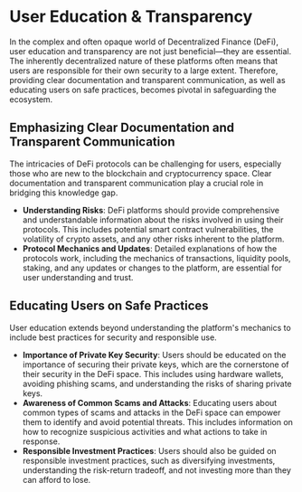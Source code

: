 # User Education & Transparency

In the complex and often opaque world of Decentralized Finance (DeFi), user education and transparency are not just beneficial—they are essential. The inherently decentralized nature of these platforms often means that users are responsible for their own security to a large extent. Therefore, providing clear documentation and transparent communication, as well as educating users on safe practices, becomes pivotal in safeguarding the ecosystem.

## Emphasizing Clear Documentation and Transparent Communication

The intricacies of DeFi protocols can be challenging for users, especially those who are new to the blockchain and cryptocurrency space. Clear documentation and transparent communication play a crucial role in bridging this knowledge gap.

* **Understanding Risks**: DeFi platforms should provide comprehensive and understandable information about the risks involved in using their protocols. This includes potential smart contract vulnerabilities, the volatility of crypto assets, and any other risks inherent to the platform.
* **Protocol Mechanics and Updates**: Detailed explanations of how the protocols work, including the mechanics of transactions, liquidity pools, staking, and any updates or changes to the platform, are essential for user understanding and trust.

## Educating Users on Safe Practices

User education extends beyond understanding the platform's mechanics to include best practices for security and responsible use.

* **Importance of Private Key Security**: Users should be educated on the importance of securing their private keys, which are the cornerstone of their security in the DeFi space. This includes using hardware wallets, avoiding phishing scams, and understanding the risks of sharing private keys.
* **Awareness of Common Scams and Attacks**: Educating users about common types of scams and attacks in the DeFi space can empower them to identify and avoid potential threats. This includes information on how to recognize suspicious activities and what actions to take in response.
* **Responsible Investment Practices**: Users should also be guided on responsible investment practices, such as diversifying investments, understanding the risk-return tradeoff, and not investing more than they can afford to lose.